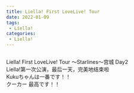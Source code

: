 ```yaml
---
title: Liella! First LoveLive! Tour
date: 2022-01-09
tags:
 - Liella!
categories:
 - Liella!
---
```

<img src="/images/Liella.jpg" alt class="medium-zoom-image">

Liella! First LoveLive! Tour ～Starlines～宫城 Day2<br/>
Liella!第一次公演，最后一天，完美地结束啦<br/>
Kukuちゃんは一番です！！<br/>
クーカー 最高です！！